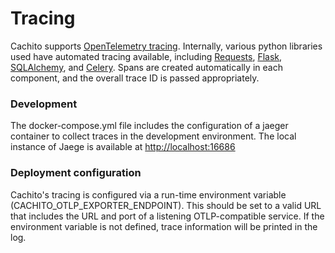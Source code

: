 # Tracing

Cachito supports [OpenTelemetry tracing][1].  Internally, various python libraries used have automated tracing available, including [Requests][2], [Flask][3], [SQLAlchemy][4], and [Celery][5].  Spans are created automatically in each component, and the overall trace ID is passed appropriately. 

### Development

The docker-compose.yml file includes the configuration of a jaeger container to collect traces in the development environment.   The local instance of Jaege is available at [http://localhost:16686][6]

### Deployment configuration

Cachito's tracing is configured via a run-time environment variable (CACHITO_OTLP_EXPORTER_ENDPOINT). 
This should be set to a valid URL that includes the URL and port of a listening OTLP-compatible service. 
If the environment variable is not defined, trace information will be printed in the log.



[1]: https://opentelemetry.io/docs/concepts/signals/traces/
[2]: https://pypi.org/project/opentelemetry-instrumentation-requests/
[3]: https://pypi.org/project/opentelemetry-instrumentation-flask/
[4]: https://pypi.org/project/opentelemetry-instrumentation-sqlalchemy/
[5]: https://pypi.org/project/opentelemetry-instrumentation-celery/
[6]: https://localhost:16686/

